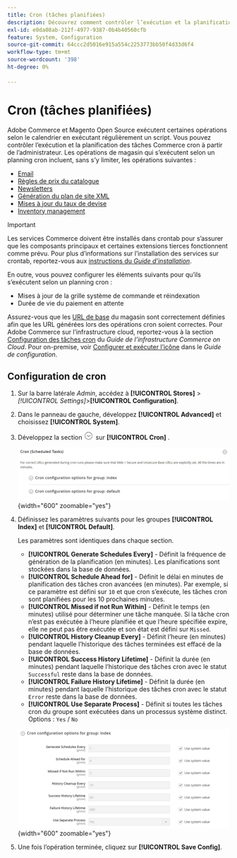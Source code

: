 ```yaml
---
title: Cron (tâches planifiées)
description: Découvrez comment contrôler l’exécution et la planification des tâches Commerce cron à partir de l’administrateur.
exl-id: e0da08ab-212f-4977-9387-0b4b40560cfb
feature: System, Configuration
source-git-commit: 64ccc2d5016e915a554c2253773bb50f4d33d6f4
workflow-type: tm+mt
source-wordcount: '398'
ht-degree: 0%

---
```


# Cron (tâches planifiées)

Adobe Commerce et Magento Open Source exécutent certaines opérations selon le calendrier en exécutant régulièrement un script. Vous pouvez contrôler l’exécution et la planification des tâches Commerce cron à partir de l’administrateur. Les opérations de magasin qui s’exécutent selon un planning cron incluent, sans s’y limiter, les opérations suivantes :

- [Email](email-communications.md)
- [Règles de prix du catalogue](../merchandising-promotions/price-rules-catalog.md)
- [Newsletters](../merchandising-promotions/newsletters.md)
- [Génération du plan de site XML](../merchandising-promotions/sitemap-xml.md)
- [Mises à jour du taux de devise](../stores-purchase/currency-update.md)
- [Inventory management](../inventory-management/introduction.md)

>[!IMPORTANT]
>
>Les services Commerce doivent être installés dans crontab pour s’assurer que les composants principaux et certaines extensions tierces fonctionnent comme prévu. Pour plus d’informations sur l’installation des services sur crontab, reportez-vous aux [instructions du _Guide d’installation_](https://experienceleague.adobe.com/docs/commerce-operations/installation-guide/next-steps/configuration.html).

En outre, vous pouvez configurer les éléments suivants pour qu’ils s’exécutent selon un planning cron :

- Mises à jour de la grille système de commande et réindexation
- Durée de vie du paiement en attente

Assurez-vous que les [URL de base](../stores-purchase/store-urls.md) du magasin sont correctement définies afin que les URL générées lors des opérations cron soient correctes. Pour Adobe Commerce sur l’infrastructure cloud, reportez-vous à la section [Configuration des tâches cron](https://experienceleague.adobe.com/docs/commerce-cloud-service/user-guide/configure/app/properties/crons-property.html) du _Guide de l’infrastructure Commerce on Cloud_. Pour on-premise, voir [Configurer et exécuter l’icône](https://experienceleague.adobe.com/docs/commerce-operations/configuration-guide/cli/configure-cron-jobs.html) dans le _Guide de configuration_.

## Configuration de cron

1. Sur la barre latérale _Admin_, accédez à **[!UICONTROL Stores]** > _[!UICONTROL Settings]_>**[!UICONTROL Configuration]**.

1. Dans le panneau de gauche, développez **[!UICONTROL Advanced]** et choisissez **[!UICONTROL System]**.

1. Développez la section ![Sélecteur d’extension](../assets/icon-display-expand.png) sur **[!UICONTROL Cron]** .

   ![Configuration avancée - tâches cron](../configuration-reference/advanced/assets/system-cron.png){width="600" zoomable="yes"}

1. Définissez les paramètres suivants pour les groupes **[!UICONTROL Index]** et **[!UICONTROL Default]**.

   Les paramètres sont identiques dans chaque section.

   - **[!UICONTROL Generate Schedules Every]** - Définit la fréquence de génération de la planification (en minutes). Les planifications sont stockées dans la base de données.
   - **[!UICONTROL Schedule Ahead for]** - Définit le délai en minutes de planification des tâches cron avancées (en minutes). Par exemple, si ce paramètre est défini sur `10` et que cron s’exécute, les tâches cron sont planifiées pour les 10 prochaines minutes.
   - **[!UICONTROL Missed if not Run Within]** - Définit le temps (en minutes) utilisé pour déterminer une tâche manquée. Si la tâche cron n’est pas exécutée à l’heure planifiée et que l’heure spécifiée expire, elle ne peut pas être exécutée et son état est défini sur `Missed`.
   - **[!UICONTROL History Cleanup Every]** - Définit l’heure (en minutes) pendant laquelle l’historique des tâches terminées est effacé de la base de données.
   - **[!UICONTROL Success History Lifetime]** - Définit la durée (en minutes) pendant laquelle l’historique des tâches cron avec le statut `Successful` reste dans la base de données.
   - **[!UICONTROL Failure History Lifetime]** - Définit la durée (en minutes) pendant laquelle l’historique des tâches cron avec le statut `Error` reste dans la base de données.
   - **[!UICONTROL Use Separate Process]** - Définit si toutes les tâches cron du groupe sont exécutées dans un processus système distinct. Options : `Yes` / `No`

   ![Configuration avancée - index de groupe cron](../configuration-reference/advanced/assets/system-cron-group-index.png){width="600" zoomable="yes"}

1. Une fois l’opération terminée, cliquez sur **[!UICONTROL Save Config]**.
